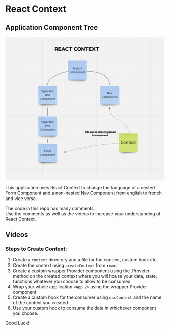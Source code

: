 # React Context

## Application Component Tree

![Tree](./src/assets/context-diagram.png)

This application uses React Context to change the language of a nested Form Component and a non-nested Nav Component from english to french and vice versa.

The code in this repo has many comments. <br />
Use the comments as well as the videos to increase your understanding of React Context.

## Videos

### Steps to Create Context:

1. Create a `context` directory and a file for the context, custom hook etc.
1. Create the context using `createContext` from `react`
1. Create a custom wrapper Provider component using the .Provider method on the created context where you will house your data, state, functions whatever you choose to allow to be consumed
1. Wrap your whole application `<App />` using the wrapper Provider component
1. Create a custom hook for the consumer using `useContext` and the name of the context you created
1. Use your custom hook to consume the data in whichever component you choose.

Good Luck!

